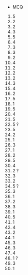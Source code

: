 - MCQ

1. 5
2. 2
3. 2
4. 3
5. 5
6. 4
7. 3
8. 3
9. 2
10. 4
11. 2
12. 2
13. 2
14. 3
15. 4
16. 2
17. 5
18. 1
19. 5
20. 4
21. 5
22. 5 ?
23. 5
24. 2
25. 1
26. 3
27. 1
28. 2
29. 5
30. 4
31. 2 ?
32. 3
33. 2
34. 5 ?
35. 3 
36. 1
37. 2
38. 3
39. 1
40. 5
41. 1
42. 4
43. 2
44. 1
45. 3
46. 3
47. 4
48. 1 ?
49. 3
50. 1


